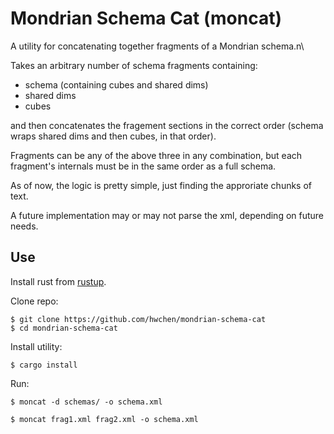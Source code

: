# Mondrian Schema Cat (moncat)

A utility for concatenating together fragments of a Mondrian schema.n\

Takes an arbitrary number of schema fragments containing:
- schema (containing cubes and shared dims)
- shared dims
- cubes

and then concatenates the fragement sections in the correct
order (schema wraps shared dims and then cubes, in that order).

Fragments can be any of the above three in any combination, but
each fragment's internals must be in the same order as a full schema.

As of now, the logic is pretty simple, just finding the approriate chunks of text.

A future implementation may or may not parse the xml, depending on future needs.

## Use

Install rust from [rustup](rustup.rs).

Clone repo:
```
$ git clone https://github.com/hwchen/mondrian-schema-cat
$ cd mondrian-schema-cat
```

Install utility:
```
$ cargo install
```

Run:
```
$ moncat -d schemas/ -o schema.xml
```
```
$ moncat frag1.xml frag2.xml -o schema.xml
```
